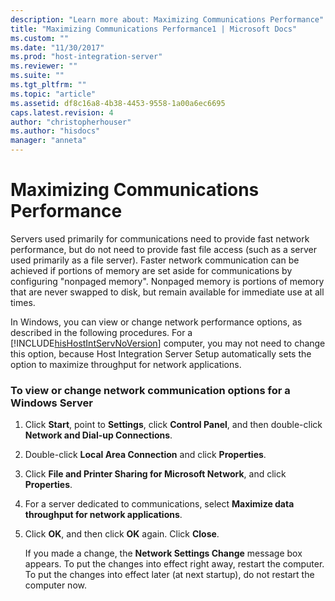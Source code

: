 ```yaml
---
description: "Learn more about: Maximizing Communications Performance"
title: "Maximizing Communications Performance1 | Microsoft Docs"
ms.custom: ""
ms.date: "11/30/2017"
ms.prod: "host-integration-server"
ms.reviewer: ""
ms.suite: ""
ms.tgt_pltfrm: ""
ms.topic: "article"
ms.assetid: df8c16a8-4b38-4453-9558-1a00a6ec6695
caps.latest.revision: 4
author: "christopherhouser"
ms.author: "hisdocs"
manager: "anneta"
---
```

# Maximizing Communications Performance
Servers used primarily for communications need to provide fast network performance, but do not need to provide fast file access (such as a server used primarily as a file server). Faster network communication can be achieved if portions of memory are set aside for communications by configuring "nonpaged memory". Nonpaged memory is portions of memory that are never swapped to disk, but remain available for immediate use at all times.  
  
 In Windows, you can view or change network performance options, as described in the following procedures. For a [!INCLUDE[hisHostIntServNoVersion](../includes/hishostintservnoversion-md.md)] computer, you may not need to change this option, because Host Integration Server Setup automatically sets the option to maximize throughput for network applications.  
  
### To view or change network communication options for a Windows Server  
  
1. Click **Start**, point to **Settings**, click **Control Panel**, and then double-click **Network and Dial-up Connections**.  
  
2. Double-click **Local Area Connection** and click **Properties**.  
  
3. Click **File and Printer Sharing for Microsoft Network**, and click **Properties**.  
  
4. For a server dedicated to communications, select **Maximize data throughput for network applications**.  
  
5. Click **OK**, and then click **OK** again. Click **Close**.  
  
   If you made a change, the **Network Settings Change** message box appears. To put the changes into effect right away, restart the computer. To put the changes into effect later (at next startup), do not restart the computer now.
